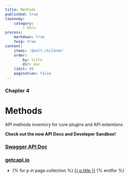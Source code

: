 ```yaml
---
title: Methods
published: true
taxonomy:
    category:
        - docs
process:
    markdown: true
    twig: true
content:
    items: '@self.children'
    order:
        by: title
        dir: asc
    limit: 99
    pagination: false
---
```


### Chapter 4

# Methods

API methods inventory for core plugins and API extentions.

**Check out the new API Docs and Developer Sandbox!**

<span style="text-align:center" class="fa fa-arrow-down fa-3x"></span>

### [Swagger API Doc](/swagger-api-doc)
### [getcapi.io](http://getcapi.io)

- {% for p in page.collection %}
[ {{ p.title }}]({{p.link}})
{% endfor %}
